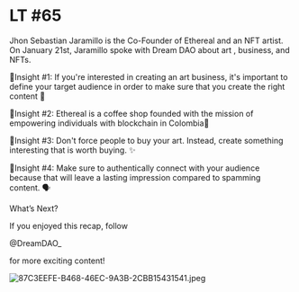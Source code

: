 # LT #65

Jhon Sebastian Jaramillo is the Co-Founder of Ethereal and an NFT artist. On January 21st, Jaramillo spoke with Dream DAO about art , business, and NFTs.

🧠Insight #1: If you're interested in creating an art business, it's important to define your target audience in order to make sure that you create the right content 🎯

🧠Insight #2: Ethereal is a coffee shop founded with the mission of empowering individuals with blockchain in Colombia💚

🧠Insight #3: Don't force people to buy your art. Instead, create something interesting that is worth buying. ✨

🧠Insight #4: Make sure to authentically connect with your audience because that will leave a lasting impression compared to spamming content. 🗣️

What’s Next?

If you enjoyed this recap, follow

@DreamDAO_

for more exciting content!

![87C3EEFE-B468-46EC-9A3B-2CBB15431541.jpeg](LT%20#65%205b192048450446079e5479cb59b89a94/87C3EEFE-B468-46EC-9A3B-2CBB15431541.jpeg)